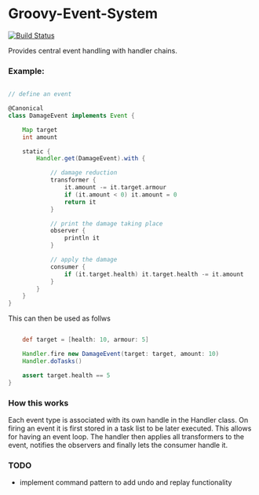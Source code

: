 # Groovy-Event-System

[![Build Status](https://travis-ci.org/TimothyEarley/Groovy-Event-System.svg?branch=master)](https://travis-ci.org/TimothyEarley/Groovy-Event-System)

Provides central event handling with handler chains.

### Example:

```groovy

// define an event

@Canonical
class DamageEvent implements Event {

	Map target
	int amount

	static {
		Handler.get(DamageEvent).with {

			// damage reduction
			transformer {
				it.amount -= it.target.armour
				if (it.amount < 0) it.amount = 0
				return it
			}

			// print the damage taking place
			observer {
				println it
			}

			// apply the damage
			consumer {
				if (it.target.health) it.target.health -= it.amount
			}
		}
	}
}

```

This can then be used as follws

```groovy

	def target = [health: 10, armour: 5]

	Handler.fire new DamageEvent(target: target, amount: 10)
	Handler.doTasks()

	assert target.health == 5
}

```

### How this works

Each event type is associated with its own handle in the Handler class. On firing an event it is first stored in a task list to be later executed. This allows for having an event loop.
The handler then applies all transformers to the event, notifies the observers and finally lets the consumer handle it.

### TODO
- implement command pattern to add undo and replay functionality
